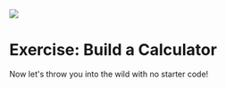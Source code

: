 ## ![](https://s3.amazonaws.com/python-ga/images/GA_Cog_Medium_White_RGB.png)
<h1>Exercise: Build a Calculator</h1>

Now let's throw you into the wild with no starter code! 

